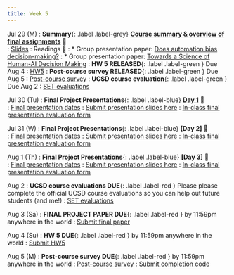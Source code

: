 ```yaml
---
title: Week 5 
---
```

Jul 29 (M)
: **Summary**{: .label .label-grey} **[Course summary & overview of final assignments](https://ucsd.zoom.us/rec/share/AD3ita2mtohBwRXUWHkIK5aG9S_U45aAzRuPGt3TbuN0I6vkLhrbrOu4rdvT5EGD.eeisnCv4woOeMGyR?startTime=1722297731000)** 🎥  
    : [Slides](https://canvas.ucsd.edu/files/12861240/download?download_frd=1)
: Readings 📖
: * Group presentation paper: [Does automation bias decision-making?](https://www.sciencedirect.com/science/article/abs/pii/S1071581999902525)
: * Group presentation paper: [Towards a Science of Human-AI Decision Making](https://dl.acm.org/doi/10.1145/3593013.3594087)
:  **HW 5 RELEASED**{: .label .label-green } Due Aug 4
    : [HW5](https://docs.google.com/document/d/1nKBwTcFFQuhRf49NNhUThzzWmYF2Rt-C8z5byhv6vyc/edit?usp=sharing)
:  **Post-course survey RELEASED**{: .label .label-green } Due Aug 5
    : [Post-course survey](https://forms.gle/xS6V4vMKeWgeVcmE9)
:  **UCSD course evaluation**{: .label .label-green } Due Aug 2
    : [SET evaluations](https://academicaffairs.ucsd.edu/Modules/Evals?e11720726)

Jul 30 (Tu) 
: **Final Project Presentations**{: .label .label-blue} **[Day 1](https://ucsd.zoom.us/rec/share/B4CdFPbwO5LuQT48oxpjrzvH3GvCQ3rHDkSu2xZdehV5peWmdnntTN95_AE1gi4K.PEftwf7BpemJAzC4)** 🎥  
    : [Final presentation dates](https://docs.google.com/document/d/1iLSbTZqS0W4K1cwa3Koy4BMfDHT9pQF2AMsbZk2BiKo/edit?usp=sharing)
    : [Submit presentation slides here](https://canvas.ucsd.edu/courses/57867/assignments/825120)
: [In-class final presentation evaluation form](https://docs.google.com/forms/d/e/1FAIpQLSdIcWNwAf9ekGZISElj9raVrs0_j_hSTJth9mw4Tmxmy_S86g/viewform)

Jul 31  (W)
: **Final Project Presentations**{: .label .label-blue} **[Day 2]** 🎥  
    : [Final presentation dates](https://docs.google.com/document/d/1iLSbTZqS0W4K1cwa3Koy4BMfDHT9pQF2AMsbZk2BiKo/edit?usp=sharing)
    : [Submit presentation slides here](https://canvas.ucsd.edu/courses/57867/assignments/825120)
: [In-class final presentation evaluation form](https://docs.google.com/forms/d/e/1FAIpQLSdIcWNwAf9ekGZISElj9raVrs0_j_hSTJth9mw4Tmxmy_S86g/viewform)
    
Aug 1 (Th) 
: **Final Project Presentations**{: .label .label-blue} **[Day 3]** 🎥  
    : [Final presentation dates](https://docs.google.com/document/d/1iLSbTZqS0W4K1cwa3Koy4BMfDHT9pQF2AMsbZk2BiKo/edit?usp=sharing)
    : [Submit presentation slides here](https://canvas.ucsd.edu/courses/57867/assignments/825120)
: [In-class final presentation evaluation form](https://docs.google.com/forms/d/e/1FAIpQLSdIcWNwAf9ekGZISElj9raVrs0_j_hSTJth9mw4Tmxmy_S86g/viewform)
    
Aug 2
:  **UCSD course evaluations DUE**{: .label .label-red } Please please complete the official UCSD course evaluations so you can help out future students (and me!)
    : [SET evaluations](https://academicaffairs.ucsd.edu/Modules/Evals?e11720726)

Aug 3 (Sa)
:  **FINAL PROJECT PAPER DUE**{: .label .label-red } by 11:59pm anywhere in the world
    : [Submit final paper](https://canvas.ucsd.edu/courses/57867/assignments/820355)

Aug 4 (Su)
:  **HW 5 DUE**{: .label .label-red } by 11:59pm anywhere in the world
    : [Submit HW5](https://canvas.ucsd.edu/courses/57867/assignments/820353)

Aug 5 (M)
:  **Post-course survey DUE**{: .label .label-red } by 11:59pm anywhere in the world
    : [Post-course survey](https://forms.gle/xS6V4vMKeWgeVcmE9)
    : [Submit completion code](https://canvas.ucsd.edu/courses/57867/assignments/822857)


